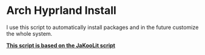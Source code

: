 # Arch Hyprland Install
I use this script to automatically install packages and in the future customize the whole system. 

**[This script is based on the JaKooLit script](https://github.com/JaKooLit/Arch-Hyprland)** 


